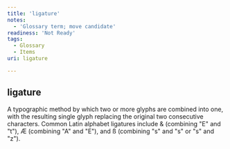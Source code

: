 ```yaml
---
title: 'ligature'
notes:
  - 'Glossary term; move candidate'
readiness: 'Not Ready'
tags:
  - Glossary
  - Items
uri: ligature

---
```

## ligature

A typographic method by which two or more glyphs are combined into one, with the resulting single glyph replacing the original two consecutive characters. Common Latin alphabet ligatures include & (combining "E" and "t"), Æ (combining "A" and "E"), and ß (combining "s" and "s" or "s" and "z").

